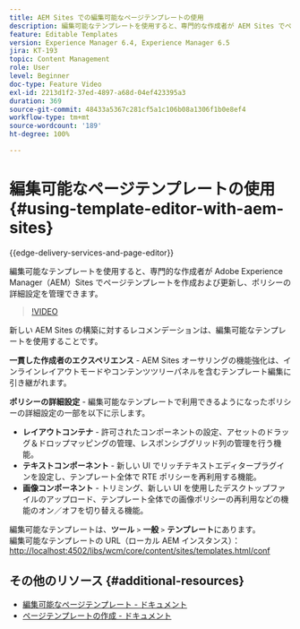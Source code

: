 ```yaml
---
title: AEM Sites での編集可能なページテンプレートの使用
description: 編集可能なテンプレートを使用すると、専門的な作成者が AEM Sites でページテンプレートを作成および更新し、ポリシーの詳細設定を管理できます。
feature: Editable Templates
version: Experience Manager 6.4, Experience Manager 6.5
jira: KT-193
topic: Content Management
role: User
level: Beginner
doc-type: Feature Video
exl-id: 2213d1f2-37ed-4897-a68d-04ef423395a3
duration: 369
source-git-commit: 48433a5367c281cf5a1c106b08a1306f1b0e8ef4
workflow-type: tm+mt
source-wordcount: '189'
ht-degree: 100%

---
```


# 編集可能なページテンプレートの使用{#using-template-editor-with-aem-sites}

{{edge-delivery-services-and-page-editor}}

編集可能なテンプレートを使用すると、専門的な作成者が Adobe Experience Manager（AEM）Sites でページテンプレートを作成および更新し、ポリシーの詳細設定を管理できます。

>[!VIDEO](https://video.tv.adobe.com/v/326784?quality=12&learn=on)

新しい AEM Sites の構築に対するレコメンデーションは、編集可能なテンプレートを使用することです。

**一貫した作成者のエクスペリエンス** - AEM Sites オーサリングの機能強化は、インラインレイアウトモードやコンテンツツリーパネルを含むテンプレート編集に引き継がれます。

**ポリシーの詳細設定** - 編集可能なテンプレートで利用できるようになったポリシーの詳細設定の一部を以下に示します。

* **レイアウトコンテナ** - 許可されたコンポーネントの設定、アセットのドラッグ＆ドロップマッピングの管理、レスポンシブグリッド列の管理を行う機能。
* **テキストコンポーネント** - 新しい UI でリッチテキストエディタープラグインを設定し、テンプレート全体で RTE ポリシーを再利用する機能。
* **画像コンポーネント** - トリミング、新しい UI を使用したデスクトップファイルのアップロード、テンプレート全体での画像ポリシーの再利用などの機能のオン／オフを切り替える機能。

編集可能なテンプレートは、**ツール** `>` **一般** `>` **テンプレート**&#x200B;にあります。\
編集可能なテンプレートの URL（ローカル AEM インスタンス）：[http://localhost:4502/libs/wcm/core/content/sites/templates.html/conf](http://localhost:4502/libs/wcm/core/content/sites/templates.html/conf)

## その他のリソース {#additional-resources}

* [編集可能なページテンプレート - ドキュメント](https://experienceleague.adobe.com/docs/experience-manager-65/developing/platform/templates/page-templates-editable.html?lang=ja)
* [ページテンプレートの作成 - ドキュメント](https://experienceleague.adobe.com/docs/experience-manager-65/authoring/siteandpage/templates.html?lang=ja)
